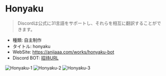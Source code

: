 # Honyaku
> Discordは公式に31言語をサポートし、それらを相互に翻訳することができます。

- 種類: 自主制作
- タイトル: honyaku
- WebSite: https://anijaaa.com/works/honyaku-bot
- Discord BOT: [招待URL](<https://discord.com/oauth2/authorize?client_id=1176980194913943582&permissions=0&scope=applications.commands%20bot>)

![Honyaku-1](https://github.com/AnijaaaPan/Honyaku/assets/46297678/0f66bd09-768e-4bed-99ae-e586a756b2bb)
![Honyaku-2](https://github.com/AnijaaaPan/Honyaku/assets/46297678/1184da98-ac51-4b89-8ff7-0e12369b9ca9)
![Honyaku-3](https://github.com/AnijaaaPan/Honyaku/assets/46297678/7f6e9c6e-7f32-4335-9a58-97e6c7bd1117)
